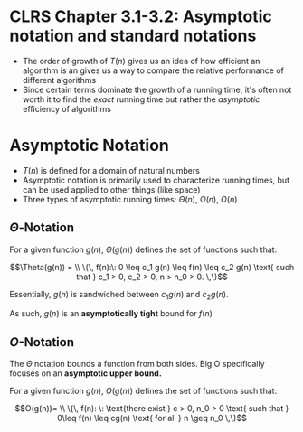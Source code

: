 # CLRS Chapter 3.1-3.2: Asymptotic notation and standard notations

- The order of growth of $T(n)$ gives us an idea of how efficient an algorithm is an gives us a way to compare the relative performance of different algorithms
- Since certain terms dominate the growth of a running time, it's often not worth it to find the *exact* running time but rather the *asymptotic* efficiency of algorithms

# Asymptotic Notation

- $T(n)$ is defined for a domain of natural numbers
- Asymptotic notation is primarily used to characterize running times, but can be used applied to other things (like space)
- Three types of asymptotic running times: $\Theta(n)$, $\Omega(n)$, $O(n)$

## $\Theta$-Notation

For a given function $g(n)$, $\Theta(g(n))$ defines the set of functions such that:

$$\Theta(g(n)) = \\
\{\, f(n):\: 0 \leq c_1 g(n) \leq f(n) \leq c_2 g(n) \text{ such that }  c_1 > 0, c_2 > 0, n > n_0 > 0. \,\}$$

Essentially, $g(n)$ is sandwiched between $c_1 g(n)$ and $c_2 g(n)$.

As such, $g(n)$ is an **asymptotically tight** bound for $f(n)$

## $O$-Notation

The $\Theta$ notation bounds a function from both sides. Big O specifically focuses on an **asymptotic upper bound.**

For a given function $g(n)$, $O(g(n))$ defines the set of functions such that:

$$O(g(n))= \\
\{\, f(n): \: \text{there exist } c > 0, n_0 > 0 \text{ such that } 0\leq f(n) \leq cg(n) \text{ for all } n \geq n_0
\,\}$$